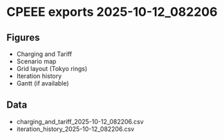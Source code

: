 # CPEEE exports 2025-10-12_082206
## Figures
- Charging and Tariff
- Scenario map
- Grid layout (Tokyo rings)
- Iteration history
- Gantt (if available)
## Data
- charging_and_tariff_2025-10-12_082206.csv
- iteration_history_2025-10-12_082206.csv
